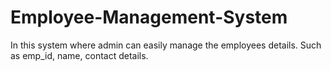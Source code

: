 # Employee-Management-System

In this system where admin can easily manage the employees details. Such as emp_id, name, contact details. 
